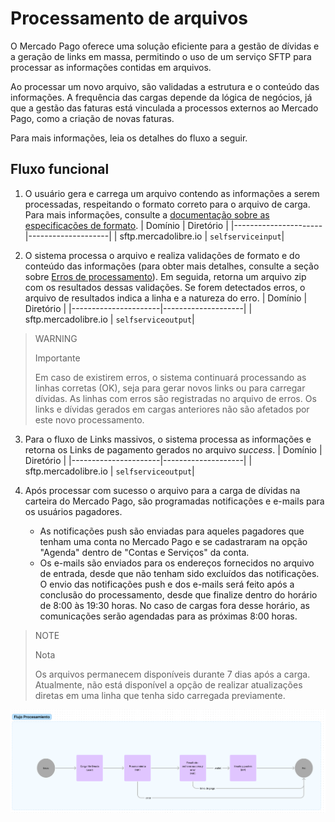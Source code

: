 # Processamento de arquivos

O Mercado Pago oferece uma solução eficiente para a gestão de dívidas e a geração de links em massa, permitindo o uso de um serviço SFTP para processar as informações contidas em arquivos.

Ao processar um novo arquivo, são validadas a estrutura e o conteúdo das informações. A frequência das cargas depende da lógica de negócios, já que a gestão das faturas está vinculada a processos externos ao Mercado Pago, como a criação de novas faturas.

Para mais informações, leia os detalhes do fluxo a seguir.

## Fluxo funcional

1. O usuário gera e carrega um arquivo contendo as informações a serem processadas, respeitando o formato correto para o arquivo de carga. Para mais informações, consulte a [documentação sobre as especificações de formato](/developers/pt/docs/links-and-debts/format-specifications).
| Domínio               | Diretório          |
|----------------------|--------------------|
| sftp.mercadolibre.io | `selfserviceinput`|

2. O sistema processa o arquivo e realiza validações de formato e do conteúdo das informações (para obter mais detalhes, consulte a seção sobre [Erros de processamento](/developers/es/docs/links-and-debts/validations)). Em seguida, retorna um arquivo zip com os resultados dessas validações. Se forem detectados erros, o arquivo de resultados indica a linha e a natureza do erro.
| Domínio               | Diretório          |
|----------------------|--------------------|
| sftp.mercadolibre.io | `selfserviceoutput`|

> WARNING
>
> Importante
>
> Em caso de existirem erros, o sistema continuará processando as linhas corretas (OK), seja para gerar novos links ou para carregar dívidas. As linhas com erros são registradas no arquivo de erros. Os links e dívidas gerados em cargas anteriores não são afetados por este novo processamento.

3. Para o fluxo de Links massivos, o sistema processa as informações e retorna os Links de pagamento gerados no arquivo _success_.
| Domínio               | Diretório          |
|----------------------|--------------------|
| sftp.mercadolibre.io | `selfserviceoutput`|

4. Após processar com sucesso o arquivo para a carga de dívidas na carteira do Mercado Pago, são programadas notificações e e-mails para os usuários pagadores.
    - As notificações push são enviadas para aqueles pagadores que tenham uma conta no Mercado Pago e se cadastraram na opção "Agenda" dentro de "Contas e Serviços" da conta.
    - Os e-mails são enviados para os endereços fornecidos no arquivo de entrada, desde que não tenham sido excluídos das notificações.
O envio das notificações push e dos e-mails será feito após a conclusão do processamento, desde que finalize dentro do horário de 8:00 às 19:30 horas. No caso de cargas fora desse horário, as comunicações serão agendadas para as próximas 8:00 horas.

> NOTE
>
> Nota
>
> Os arquivos permanecem disponíveis durante 7 dias após a carga. Atualmente, não está disponível a opção de realizar atualizações diretas em uma linha que tenha sido carregada previamente.

![Fluxograma](/images/recaudos/fluxograma.png)